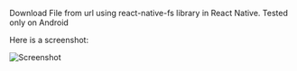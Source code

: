 Download File from url using react-native-fs library in React Native. Tested only on Android

Here is a screenshot:

![Screenshot](https://github.com/foaudkajj/RN-download-file-react-native-fs/blob/master/screen-capture%20(1).gif)
